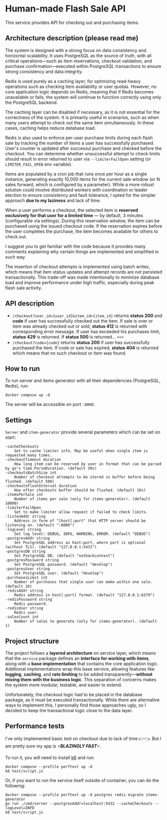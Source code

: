 # Human-made Flash Sale API

This service provides API for checking out and purchasing items.

## Architecture description (please read me)
The system is designed with a strong focus on data consistency and horizontal scalability. It uses PostgreSQL as the source of truth, with all critical operations—such as item reservations, checkout validation, and purchase confirmation—executed within PostgreSQL transactions to ensure strong consistency and data integrity.

Redis is used purely as a caching layer, for optimizing read-heavy operations such as checking item availability or user quotas. However, no core application logic depends on Redis, meaning that if Redis becomes unavailable or fails, the system will continue to function correctly using only the PostgreSQL backend.

The caching layer can be disabled if necessary, as it is not essential for the correctness of the system. It is primarily useful in scenarios, such as when many users attempt to check out the same item simultaneously. In these cases, caching helps reduce database load.

Redis is also used to enforce per-user purchase limits during each flash sale by tracking the number of items a user has successfully purchased. User's counter is updated after successul purchase and checked before the checkout. You can determine whether unsuccessful attempt to check limits should result in error returned to user via `--limiterFailOpen` setting (or `LIMITER_FAIL_OPEN` env variable).

Items are populated by a cron job that runs once per hour as a single instance, generating exactly 10,000 items for the current sale window (or N sales forward, which is configured by a parameter). While a more robust solution could involve distributed workers with coordination or leader election to ensure consistency and fault tolerance, I opted for the simpler approach **due to my laziness** and lack of time.

When a user performs a checkout, the selected item is **reserved exclusively for that user for a limited time** — by default, 3 minutes (configurable via settings). During this reservation window, the item can be purchased using the issued checkout code. If the reservation expires before the user completes the purchase, the item becomes available for others to check out.

I suggest you to get familiar with the code because it provides many comments explaining why certain things are implemented and simplified in such way.

The insertion of checkout attempts is implemented using batch writes, which means that item status updates and attempt records are not persisted transactionally. This trade-off was made intentionally to minimize database load and improve performance under high traffic, especially during peak flash sale activity.

## API description

- `/checkout?user_id={user_id}&item_id={item_id}` returns **status 200** and **code** if user has successfully checked out the item. If sale is over or item was already checked out or sold, **status 412** is returned with corresponding error message. If user has exceeded his purchases limit, **status 429** is returned. If **status 500** is returned... 💀💀💀
- `/checkout?code={code}` returns **status 200** if user has successfully purchased the item. If code or sale has expired, **status 404** is returned which means that no such checkout or item was found.

## How to run

To run server and items generator with all their dependencies (PostgreSQL, Redis), run:
```
docker compose up -d
```
The server will be accessible on port `:8000`.

## Settings

`Server` and `item-generator` provide several parameters which can be set on start:
```
-cacheCheckouts
   	Set to cache limiter info. May be useful when single item is requested many times.
-checkoutTimeout duration
   	How long item can be reserved by user in format that can be parsed by go's time.ParseDuration. (default 30s)
-checkoutsBatchSize int
   	Number of checkout attempts to be stored in buffer before being flushed. (default 500)
-checkoutsFlushInterval duration
   	How ofter checkouts buffer should be flushed. (default 10s)
-itemsPerSale int
   	Number of items per sale (only for items-generator). (default 10000)
-limiterFailOpen
   	Set to make limiter allow request if failed to check limits.
-listenAddr string
   	Address in form of "[host]:port" that HTTP server should be listening on. (default ":8000")
-logLevel string
   	Set log level: DEBUG, INFO, WARNING, ERROR. (default "DEBUG")
-postgresAddr string
   	Set PostgreSQL address as host:port, where port is optional (without TLS). (default "127.0.0.1:5432")
-postgresDB string
   	Set PostgreSQL DB. (default "notbackcontest")
-postgresPassword string
   	Set PostgreSQL password. (default "develop")
-postgresUser string
   	Set PostgreSQL user. (default "develop")
-purchasesLimit int
   	Number of purchases that single user can make within one sale. (default 10)
-redisAddr string
   	Redis address in host[:port] format. (default "127.0.0.1:6379")
-redisPassword string
   	Redis password.
-redisUser string
   	Redis user.
-salesCount int
   	Number of sales to generate (only for items-generator). (default 1)
```

## Project structure
The project follows a **layered architecture** on service layer, which means that the `service` package defines an **interface for working with items**, along with a **base implementation** that contains the core application logic. Additional implementations wrap this base service, allowing features like **logging**, **caching**, and **rate limiting** to be added transparently—**without mixing them with the business logic**. This separation of concerns makes the system more modular, testable, and easier to extend.

Unfortunately, the checkout logic had to be placed in the database package, as it must be executed transactionally. While there are alternative ways to implement this, I personally find those approaches ugly, so I decided to keep the transactional logic close to the data layer.

## Performance tests
I've only implemented basic test on checkout due to lack of time 👉👈. But I am pretty sure my app is ⚡***BLAZINGLY FAST***⚡.

To run it, you will need to install [k6](https://github.com/grafana/k6) and run:
```
docker compose --profile perftest up -d
k6 test/script.js
```

Or, if you want to run the service itself outside of container, you can do the following:
```
docker compose --profile perftest up -d postgres redis migrate items-generator
go run ./cmd/server --postgresAddr=localhost:5432 --cacheCheckouts --logLevel=INFO
k6 test/script.js
```
